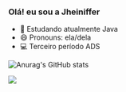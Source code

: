 ### Olá! eu sou a Jheiniffer
- 🌱 Estudando atualmente Java
- 😄 Pronouns: ela/dela
- 💻 Terceiro período ADS

![Anurag's GitHub stats](https://github-readme-stats.vercel.app/api?username=jheiniffer&show_icons=true&theme=synthwave)

  <a href="https://instagram.com/jheiniffer_" target="_blank"><img src="https://img.shields.io/badge/-Instagram-%23E4405F?style=for-the-badge&logo=instagram&logoColor=white" target="_blank"></a>
  
  
